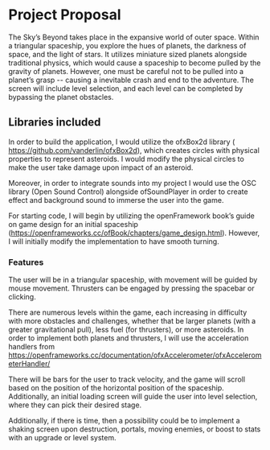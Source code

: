 ﻿# Project Proposal

The Sky’s Beyond takes place in the expansive world of outer space. Within a triangular spaceship, you explore the hues of planets, the darkness of space, and the light of stars. It utilizes miniature sized planets alongside traditional physics, which would cause a spaceship to become pulled by the gravity of planets. However, one must be careful not to be pulled into a planet’s grasp -- causing a inevitable crash and end to the adventure. The screen will include level selection, and each level can be completed by bypassing the planet obstacles.

## Libraries included

In order to build the application, I would utilize the ofxBox2d library ( https://github.com/vanderlin/ofxBox2d), which creates circles with physical properties to represent asteroids. I would modify the physical circles to make the user take damage upon impact of an asteroid. 

Moreover, in order to integrate sounds into my project I would use the OSC library (Open Sound Control) alongside ofSoundPlayer in order to create effect and background sound to immerse the user into the game. 

For starting code, I will begin by utilizing the openFramework book’s guide on game design for an initial spaceship (https://openframeworks.cc/ofBook/chapters/game_design.html). However, I will initially modify the implementation to have smooth turning.

### Features

The user will be in a triangular spaceship, with movement will be guided by mouse movement. Thrusters can be engaged by pressing the spacebar or clicking. 

There are numerous levels within the game, each increasing in difficulty with more obstacles and challenges, whether that be larger planets (with a greater gravitational pull), less fuel (for thrusters), or more asteroids. 
In order to implement both planets and thrusters, I will use the acceleration handlers from https://openframeworks.cc/documentation/ofxAccelerometer/ofxAccelerometerHandler/ 

There will be bars for the user to track velocity, and the game will scroll based on the position of the horizontal position of the spaceship. Additionally, an initial loading screen will guide the user into level selection, where they can pick their desired stage.

Additionally, if there is time, then a possibility could be to implement a shaking screen upon destruction, portals, moving enemies, or boost to stats with an upgrade or level system.
